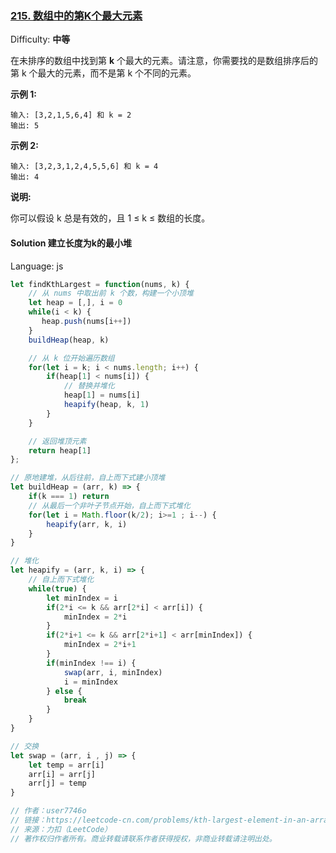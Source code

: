 ### [215\. 数组中的第K个最大元素](https://leetcode-cn.com/problems/kth-largest-element-in-an-array/)

Difficulty: **中等**


在未排序的数组中找到第 **k** 个最大的元素。请注意，你需要找的是数组排序后的第 k 个最大的元素，而不是第 k 个不同的元素。

**示例 1:**

```
输入: [3,2,1,5,6,4] 和 k = 2
输出: 5
```

**示例 2:**

```
输入: [3,2,3,1,2,4,5,5,6] 和 k = 4
输出: 4
```

**说明:**

你可以假设 k 总是有效的，且 1 ≤ k ≤ 数组的长度。


#### Solution  建立长度为k的最小堆

Language: js

```js
let findKthLargest = function(nums, k) {
    // 从 nums 中取出前 k 个数，构建一个小顶堆
    let heap = [,], i = 0
    while(i < k) {
       heap.push(nums[i++])
    }
    buildHeap(heap, k)

    // 从 k 位开始遍历数组
    for(let i = k; i < nums.length; i++) {
        if(heap[1] < nums[i]) {
            // 替换并堆化
            heap[1] = nums[i]
            heapify(heap, k, 1)
        }
    }

    // 返回堆顶元素
    return heap[1]
};

// 原地建堆，从后往前，自上而下式建小顶堆
let buildHeap = (arr, k) => {
    if(k === 1) return
    // 从最后一个非叶子节点开始，自上而下式堆化
    for(let i = Math.floor(k/2); i>=1 ; i--) {
        heapify(arr, k, i)
    }
}

// 堆化
let heapify = (arr, k, i) => {
    // 自上而下式堆化
    while(true) {
        let minIndex = i
        if(2*i <= k && arr[2*i] < arr[i]) {
            minIndex = 2*i
        }
        if(2*i+1 <= k && arr[2*i+1] < arr[minIndex]) {
            minIndex = 2*i+1
        }
        if(minIndex !== i) {
            swap(arr, i, minIndex)
            i = minIndex
        } else {
            break
        }
    }
}

// 交换
let swap = (arr, i , j) => {
    let temp = arr[i]
    arr[i] = arr[j]
    arr[j] = temp
}

// 作者：user7746o
// 链接：https://leetcode-cn.com/problems/kth-largest-element-in-an-array/solution/javascriptsi-chong-fang-shi-jie-topkwen-ti-by-user/
// 来源：力扣（LeetCode）
// 著作权归作者所有。商业转载请联系作者获得授权，非商业转载请注明出处。
```
